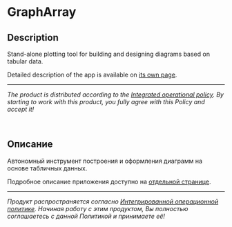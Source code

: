 # GraphArray

## Description

Stand-alone plotting tool for building and designing diagrams based on tabular data.

Detailed description of the app is available on [its own page](https://adslbarxatov.github.io/GraphArray).

---

*The product is distributed according to the [Integrated operational policy](https://adslbarxatov.github.io/IOP).
By starting to work with this product, you fully agree with this Policy and accept it!*

&nbsp;



## Описание

Автономный инструмент построения и оформления диаграмм на основе табличных данных.

Подробное описание приложения доступно на [отдельной странице](https://adslbarxatov.github.io/GraphArray/ru).

---

*Продукт распространяется согласно [Интегрированной операционной политике](https://adslbarxatov.github.io/IOP/ru).
Начиная работу с этим продуктом, Вы полностью соглашаетесь с данной Политикой и принимаете её!*

